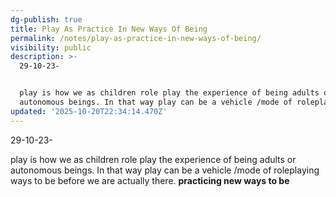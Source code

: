 ```yaml
---
dg-publish: true
title: Play As Practice In New Ways Of Being
permalink: /notes/play-as-practice-in-new-ways-of-being/
visibility: public
description: >-
  29-10-23-


  play is how we as children role play the experience of being adults or
  autonomous beings. In that way play can be a vehicle /mode of roleplaying ways
updated: '2025-10-20T22:34:14.470Z'
---
```

29-10-23-

play is how we as children role play the experience of being adults or autonomous beings. In that way play can be a vehicle /mode of roleplaying ways to be before we are actually there. **practicing new ways to be**
